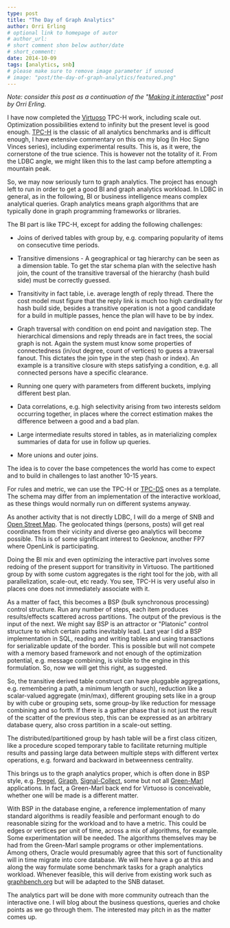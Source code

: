 ```yaml
---
type: post
title: "The Day of Graph Analytics"
author: Orri Erling
# optional link to homepage of autor
# author_url: 
# short comment shon below author/date
# short_comment:
date: 2014-10-09
tags: [analytics, snb]
# please make sure to remove image parameter if unused
# image: "post/the-day-of-graph-analytics/featured.png" 
---
```


_Note: consider this post as a continuation of the
"[Making it interactive](/post/making-it-interactive)" post by Orri Erling._ 
 
I have now completed
the [Virtuoso](https://github.com/openlink/virtuoso-opensource) TPC-H work,
including scale out.  Optimization possibilities extend to infinity but
the present level is good enough. [TPC-H](http://www.tpc.org/tpch/) is the
classic of all analytics benchmarks and is difficult enough, I have
extensive commentary on this on my blog (In Hoc Signo Vinces series),
including experimental results.  This is, as it were, the cornerstone of
the true science.  This is however not the totality of
it.  From the LDBC angle, we might liken this to the last camp before
attempting a mountain peak. 
 
So, we may now seriously turn to graph analytics. The project has enough
left to run in order to get a good BI and graph analytics workload.  In
LDBC in general, as in the following, BI or business intelligence means
complex analytical queries.  Graph analytics means graph algorithms that
are typically done in graph programming frameworks or libraries. 
 
The BI part is like TPC-H, except for adding the following challenges:

* Joins of derived tables with group by,  e.g. comparing popularity of
items on consecutive time periods.

* Transitive dimensions - A geographical or tag hierarchy can be seen as
a dimension table.  To get the star schema plan with the selective hash
join, the count of the transitive traversal of the hierarchy (hash build
side) must be correctly guessed.

* Transitivity in fact table, i.e. average length of reply thread. 
There the cost model must figure that the reply link is much too high
cardinality for hash build side, besides a transitive operation is not a
good candidate for a build in multiple passes, hence the plan will have
to be by index.

* Graph traversal with condition on end point and navigation step.  The
hierarchical dimensions and reply threads are in fact trees, the social
graph is not.  Again  the system must know some properties of
connectedness (in/out degree, count of vertices) to guess a traversal
fanout.  This dictates the join type in the step (hash or index).  An
example is a transitive closure with steps satisfying a condition, e.g.
all connected persons have a specific clearance.

* Running one query with parameters from different buckets, implying
different best plan.

* Data correlations, e.g. high selectivity arising from two interests
seldom occurring together, in places where the correct estimation makes
the difference between a good and a bad plan.

* Large intermediate results stored in tables, as in materializing
complex summaries of data for use in follow up queries.

* More unions and outer joins.

 
 
The idea is to cover the base competences the world has come to expect
and to build in challenges to last another 10-15 years. 
 
For rules and metric, we can use the TPC-H or
[TPC-DS](http://www.tpc.org/tpcds/default.asp) ones as a template.  The
schema may differ from an implementation of the interactive workload, as
these things would normally run on different systems anyway. 
 
As another activity that is not directly LDBC, I will do a merge of SNB
and [Open Street Map](http://www.openstreetmap.org/).  The geolocated
things (persons, posts) will get real coordinates from their  vicinity
and diverse geo analytics will become possible. This is of some
significant interest to Geoknow, another FP7 where OpenLink is
participating. 

Doing the BI mix and even optimizing the interactive part involves some
redoing of the present support for transitivity in Virtuoso.  The
partitioned group by with some custom aggregates is the right tool for
the job, with all parallelization, scale-out, etc ready.  You see, TPC-H
is very useful also in places one does not immediately associate with
it. 
 
As a matter of fact, this becomes a BSP (bulk synchronous processing)
control structure.  Run any number of steps, each item produces
results/effects scattered across partitions.  The output of the previous
is the input of the next.  We might say BSP is an attractor or
"Platonic" control structure to which certain paths inevitably lead.
Last year I did a BSP implementation in SQL, reading and writing tables
and using transactions for serializable update of the border. This is
possible but will not compete with a memory based framework and not
enough of the optimization potential, e.g. message combining, is visible
to the engine in this formulation.  So, now we will get this right, as
suggested.

So, the transitive derived table construct can have pluggable
aggregations, e.g. remembering a path, a minimum length or such),
reduction like a scalar-valued aggregate (min/max), different grouping
sets like in a group by with cube or grouping sets, some group-by like
reduction for message combining and so forth.  If there is a gather
phase that is not just the result of the scatter of the previous step,
this can be expressed as an arbitrary database query, also cross 
partition in a scale-out setting.

 
The distributed/partitioned group by hash table will be a first class
citizen, like a procedure scoped temporary table to facilitate returning
multiple results and passing large data between multiple steps with
different vertex operations, e.g. forward and backward in betweenness
centrality.   
 
 
This brings us to the graph analytics proper, which is often done in BSP
style, e.g.
[Pregel](http://es.slideshare.net/shatteredNirvana/pregel-a-system-for-largescale-graph-processing),
[Giraph](http://giraph.apache.org),
[Signal-Collect](http://uzh.github.io/signal-collect/), some but not all
[Green-Marl](http://ppl.stanford.edu/main/green_marl.html) applications. 
In fact, a Green-Marl back end for Virtuoso is conceivable, whether one
will be made is a different matter. 
 
With BSP in the database engine, a reference implementation of many
standard algorithms is readily feasible and performant enough to do
reasonable sizing for the workload and to have a metric.  This could be
edges or vertices per unit of time, across a mix of algorithms, for
example.  Some experimentation will be needed.  The algorithms
themselves may be had from the Green-Marl sample programs or other
implementations.  Among others, Oracle would presumably agree that this
sort of functionality will in time migrate into core database. We will
here have a go at this and along the way formulate some benchmark tasks
for a graph analytics workload.  Whenever feasible, this will derive
from existing work such as [graphbench.org](http://graphbench.org/) but
will be adapted to the SNB dataset. 
 
The analytics part will be done with more community outreach than the
interactive one.  I will blog about the business questions, queries and
choke points as we go through them.  The interested may pitch in as the
matter comes up.
